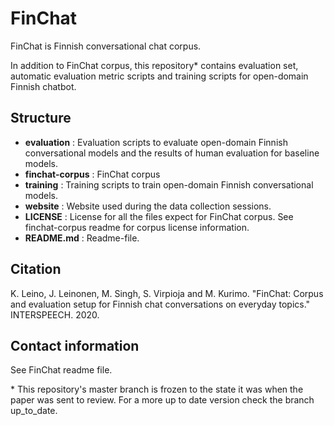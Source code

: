 # FinChat

FinChat is Finnish conversational chat corpus.

In addition to FinChat corpus, this repository\* contains evaluation set, automatic evaluation metric scripts and training scripts for open-domain Finnish chatbot.

## Structure
- **evaluation** : Evaluation scripts to evaluate open-domain Finnish conversational models and the results of human evaluation for baseline models.
- **finchat-corpus** : FinChat corpus
- **training** : Training scripts to train open-domain Finnish conversational models.
- **website** : Website used during the data collection sessions.
- **LICENSE** : License for all the files expect for FinChat corpus. See finchat-corpus readme for corpus license information.
- **README.md** : Readme-file.

## Citation
K. Leino, J. Leinonen, M. Singh, S. Virpioja and M. Kurimo. "FinChat: Corpus and evaluation setup for Finnish chat conversations on everyday topics." INTERSPEECH. 2020.

## Contact information
See FinChat readme file.



\* This repository's master branch is frozen to the state it was when the paper was sent to review. For a more up to date version check the branch up_to_date.
